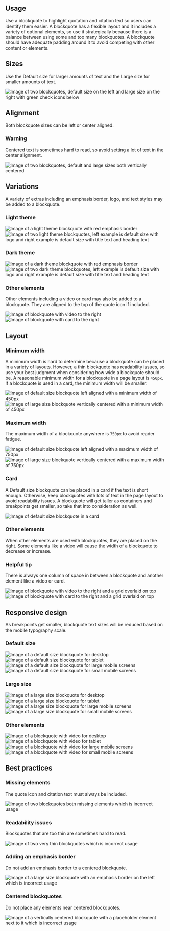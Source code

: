 ## Usage

Use a blockquote to highlight quotation and citation text so users can identify them easier. A blockquote has a flexible layout and it includes a variety of optional elements, so use it strategically because there is a balance between using some and too many blockquotes. A blockquote should have adequate padding around it to avoid competing with other content or elements.

## Sizes

Use the Default size for larger amounts of text and the Large size for smaller amounts of text.

<uxdot-example width-adjustment="872px">
  <img src="{{ '../blockquote-usage-sizes.png' | url }}" alt="Image of two blockquotes, default size on the left and large size on the right with green check icons below">
</uxdot-example>

## Alignment
Both blockquote sizes can be left or center aligned.

<rh-alert state="warning">
 <h3 slot="header">Warning</h3>
  <p>Centered text is sometimes hard to read, so avoid setting a lot of text in the center alignment.</p>
</rh-alert>

<uxdot-example width-adjustment="872px">
  <img src="{{ '../blockquote-alignment.png' | url }}" alt="Image of two blockquotes, default and large sizes both vertically centered">  
</uxdot-example>
         
## Variations
A variety of extras including an emphasis border, logo, and text styles may be added to a blockquote.

### Light theme

<uxdot-example width-adjustment="750px">
  <img src="{{ '../blockquote-variations-emphasis-a-theme-light.png' | url }}" alt="Image of a light theme blockquote with red emphasis border">
</uxdot-example>

<uxdot-example width-adjustment="750px">
  <img src="{{ '../blockquote-variations-emphasis-b-theme-light.png' | url }}" alt="Image of two light theme blockquotes, left example is default size with logo and right example is default size with title text and heading text">
</uxdot-example>

### Dark theme

<uxdot-example color-palette="darkest" width-adjustment="750px">
  <img src="{{ '../blockquote-variations-emphasis-a-theme-dark.png' | url }}" alt="Image of a dark theme blockquote with red emphasis border">
</uxdot-example>

<uxdot-example color-palette="darkest" width-adjustment="750px">
  <img src="{{ '../blockquote-variations-emphasis-b-theme-dark.png' | url }}" alt="Image of two dark theme blockquotes, left example is default size with logo and right example is default size with title text and heading text">
</uxdot-example>


### Other elements

Other elements including a video or card may also be added to a blockquote. They are aligned to the top of the quote icon if included.

<uxdot-example width-adjustment="1000px" variant="full" no-border alignment="left">
  <img src="{{ '../blockquote-other-elements-video.png' | url }}" alt="Image of blockquote with video to the right">
</uxdot-example>

<uxdot-example width-adjustment="1000px" variant="full" no-border alignment="left">
  <img src="{{ '../blockquote-other-elements-card.png' | url }}" alt="Image of blockquote with card to the right">
</uxdot-example>


## Layout

### Minimum width

A minimum width is hard to determine because a blockquote can be placed in a variety of layouts. However, a thin blockquote has readability issues, so use your best judgment when considering how wide a blockquote should be. A reasonable minimum width for a blockquote in a page layout is <code>450px</code>. If a blockquote is used in a card, the minimum width will be smaller.

<uxdot-example width-adjustment="1000px" variant="full" no-border alignment="left">
  <img src="{{ '../blockquote-min-width-a.png' | url }}" alt="Image of default size blockquote left aligned with a minimum width of 450px">
</uxdot-example>

<uxdot-example width-adjustment="1000px" variant="full" no-border alignment="left">
  <img src="{{ '../blockquote-min-width-b.png' | url }}" alt="Image of large size blockquote vertically centered with a minimum width of 450px">
</uxdot-example>


### Maximum width

The maximum width of a blockquote anywhere is <code>750px</code> to avoid reader fatigue.

<uxdot-example width-adjustment="1000px" variant="full" no-border alignment="left">
  <img src="{{ '../blockquote-max-width-a.png' | url }}" alt="Image of default size blockquote left aligned with a maximum width of 750px">
</uxdot-example>

<uxdot-example width-adjustment="1000px" variant="full" no-border alignment="left">
  <img src="{{ '../blockquote-max-width-b.png' | url }}" alt="Image of large size blockquote vertically centered with a maximum width of 750px">
</uxdot-example>


### Card
A Default size blockquote can be placed in a card if the text is short enough. Otherwise, keep blockquotes with lots of text in the page layout to avoid readability issues. A blockquote will get taller as containers and breakpoints get smaller, so take that into consideration as well.

<uxdot-example width-adjustment="1000px" variant="full" no-border alignment="left">
  <img src="{{ '../blockquote-card-a.png' | url }}" alt="Image of default size blockquote in a card">
</uxdot-example>


### Other elements

When other elements are used with blockquotes, they are placed on the right. Some elements like a video will cause the width of a blockquote to decrease or increase.

<rh-alert state="info">
 <h3 slot="header">Helpful tip</h3>
  <p>There is always one column of space in between a blockquote and another element like a video or card.</p>
</rh-alert>

<uxdot-example width-adjustment="1000px" variant="full" no-border alignment="left">
  <img src="{{ '../blockquote-other-elements-video-grid.png' | url }}" alt="Image of blockquote with video to the right and a grid overlaid on top">
</uxdot-example>

<uxdot-example width-adjustment="1000px" variant="full" no-border alignment="left">
  <img src="{{ '../blockquote-other-elements-card-grid.png' | url }}" alt="Image of blockquote with card to the right and a grid overlaid on top">
</uxdot-example>

## Responsive design
As breakpoints get smaller, blockquote text sizes will be reduced based on the mobile typography scale.

### Default size

<uxdot-example width-adjustment="1000px" variant="full" no-border alignment="left">
  <img src="{{ '../blockquote-default-desktop.png' | url }}" alt="Image of a default size blockquote for desktop">
</uxdot-example>

<uxdot-example width-adjustment="768px" variant="full" no-border alignment="left">
  <img src="{{ '../blockquote-default-tablet.png' | url }}" alt="Image of a default size blockquote for tablet">
</uxdot-example>

<uxdot-example width-adjustment="576px" variant="full" no-border alignment="left">
  <img src="{{ '../blockquote-default-mobile-large.png' | url }}" alt="Image of a default size blockquote for large mobile screens">
</uxdot-example>

<uxdot-example width-adjustment="360px" variant="full" no-border alignment="left">
  <img src="{{ '../blockquote-default-mobile-small.png' | url }}" alt="Image of a default size blockquote for small mobile screens">
</uxdot-example>
       

### Large size

<uxdot-example width-adjustment="1000px" variant="full" no-border alignment="left">
  <img src="{{ '../blockquote-large-desktop.png' | url }}" alt="Image of a large size blockquote for desktop">
</uxdot-example>

<uxdot-example width-adjustment="768px" variant="full" no-border alignment="left">
  <img src="{{ '../blockquote-large-tablet.png' | url }}" alt="Image of a large size blockquote for tablet">
</uxdot-example>

<uxdot-example width-adjustment="576px" variant="full" no-border alignment="left">
  <img src="{{ '../blockquote-large-mobile-large.png' | url }}" alt="Image of a large size blockquote for large mobile screens">
</uxdot-example>

<uxdot-example width-adjustment="360px" variant="full" no-border alignment="left">
  <img src="{{ '../blockquote-large-mobile-small.png' | url }}" alt="Image of a large size blockquote for small mobile screens">
</uxdot-example>

### Other elements

<uxdot-example width-adjustment="1000px" variant="full" no-border alignment="left">
  <img src="{{ '../blockquote-other-elements-desktop.png' | url }}" alt="Image of a blockquote with video for desktop">
</uxdot-example>

<uxdot-example width-adjustment="768px" variant="full" no-border alignment="left">
  <img src="{{ '../blockquote-other-elements-tablet.png' | url }}" alt="Image of a blockquote with video for tablet">
</uxdot-example>

<uxdot-example width-adjustment="576px" variant="full" no-border alignment="left">
  <img src="{{ '../blockquote-other-elements-mobile-large.png' | url }}" alt="Image of a blockquote with video for large mobile screens">
</uxdot-example>

<uxdot-example width-adjustment="360px" variant="full" no-border alignment="left">
  <img src="{{ '../blockquote-other-elements-mobile-small.png' | url }}" alt="Image of a blockquote with video for small mobile screens">
</uxdot-example>


## Best practices

### Missing elements

The quote icon and citation text must always be included.

<uxdot-example width-adjustment="780px" danger>
  <img src="{{ '../blockquote-best-practice-1.png' | url }}" alt="Image of two blockquotes both missing elements which is incorrect usage">
</uxdot-example>

### Readability issues

Blockquotes that are too thin are sometimes hard to read.

<uxdot-example width-adjustment="477px" danger>
  <img src="{{ '../blockquote-best-practice-2.png' | url }}" alt="Image of two very thin blockquotes which is incorrect usage">
</uxdot-example>

### Adding an emphasis border

Do not add an emphasis border to a centered blockquote.

<uxdot-example width-adjustment="633px" danger>
  <img src="{{ '../blockquote-best-practice-3.png' | url }}" alt="Image of a large size blockquote with an emphasis border on the left which is incorrect usage">
</uxdot-example>

### Centered blockquotes
Do not place any elements near centered blockquotes.

<uxdot-example width-adjustment="872px" danger>
  <img src="{{ '../blockquote-best-practice-4.png' | url }}" alt="Image of a vertically centered blockquote with a placeholder element next to it which is incorrect usage">
</uxdot-example>                  
